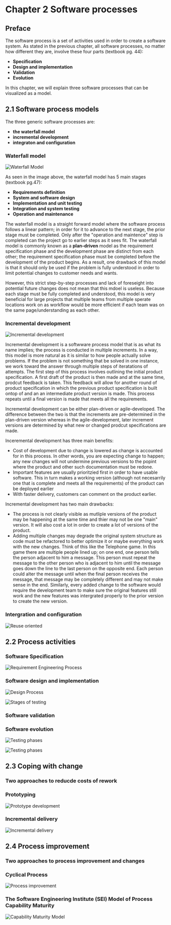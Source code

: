 # Chapter 2 Software processes

## Preface 

The software process is a set of activities used in order to create a software system. As stated in the previous chapter, all software processes, no matter how different they are, involve these four parts (textbook pg. 44): 
* **Specification**
* **Design and implementation**
* **Validation**
* **Evolution**

In this chapter, we will explain three software processes that can be visualized as a model. 



## 2.1 Software process models

The three generic software processes are:
* **the waterfall model**
* **incremental development**
* **integraton and configuration**

### Waterfall model

![Waterfall Model](../images/chap/2.1_waterfall_model.png)

As seen in the image above, the waterfall model has 5 main stages (textbook pg.47):
* **Requirements definition**
* **System and software design**
* **Implementation and unit testing**
* **Integration and system testing**
* **Operation and maintenance**

The waterfall model is a straight forward model where the software process follows a linear pattern; in order for it to advance to the next stage, the prior stage must be completed. 
Only after the "operation and maintence" step is completed can the project go to earlier steps as it sees fit. The waterfall model is commonly known as a **plan-driven** model as the requirement specification phase and the development phase are distinct from each other; the requirement specification phase must be completed before the development of the product begins.
As a result, one drawback of this model is that it should only be used if the problem is fully understood in order to limit potential changes to customer needs and wants. 

However, this strict step-by-step processes and lack of foreseight into potential future changes does not mean that this mdoel is useless. Because each stage must be fully completed and understood, this model is very beneficial for large projects that multiple teams from multiple sperate locations work on as workflow would be more efficient if each team was on the same page/understanding as each other. 

### Incremental development 

![Incremental development](../images/chap/2.2_incremental_development.png)

Incremental development is a softwware process model that is as what its name implies; the process is conducted in multiple increments. In a way, this model is more natural as it is similar to how people actually solve problems. If the problem is not something that be solved in one instance, we work toward the answer through multiple steps of iteratations of attempts. The first step of this process involves outlining the initial product specification. A first draft of the product is then made and at the same time, prodcut feedback is taken. This feedback will allow for another round of  product specification in which the previous product specification is built ontop of and an an intermediate product version is made. This process repeats until a final version is made that meets all the requirements. 

Incremental development can be either plan-driven or agile-developed. The difference between the two is that the increments are pre-determined in the plan-driven version whereas in the agile-development, later increment versions are determined by what new or changed prodcut specifications are made. 

Inceremental development has three main benefits:
* Cost of development due to change is lowered as change is accounted for in this process. In other words, you are expecting change to happen; any new changes will not undermine previous versions to the popint where the product and other such documentation must be redone.
* Important features are usually prioritzied first in order to have usable software. This in turn makes a working version (although not necesarrily one that is complete and meets all the requirements) of the product can be deployed earlier 
* With faster delivery, customers can comment on the product earlier.

Incremental development has two main drawbacks:
* The process is not clearly visible as mutliple versions of the product may be happening at the same time and thier may not be one "main" version. It will also cost a lot in order to create a lot of versions of the product.
* Adding multiple changes may degrade the original system structure as code must be refactored to better optimize it or maybe everything work with the new changes. Think of this like the Telephone game. In this game there are multiple people lined up; on one end, one person tells the person adjacent to him a message.  This person must repeat the message to the other person who is adjacent to him until the message goes down the line to the last person on the opposite end. Each person could alter the message until when the final person receives the message, that message may be completely different and may not make sense in the end. Similarly, every added change to the software would require the development team to make sure the original features still work and the new features was intergrated properly to the prior version to create the new version.


### Intergration and configuration

![Reuse oriented](../images/chap/2.3_reuse_oriented.png)

## 2.2 Process activities


### Software Specification

![Requirement Engineering Process](../images/chap/2.4_requirements_engineering_process.png)

### Software design and implementation

![Design Process](../images/chap/2.5_design_process_model.png)

![Stages of testing](../images/chap/2.6_stages_of_testing.png)

### Software validation



### Software evolution

![Testing phases](../images/chap/2.7_testing_phases.png)

![Testing phases](../images/chap/2.8_software_system_evolution.png)

## 2.3 Coping with change


### Two approaches to reducde costs of rework



### Prototyping 

![Prototype development](../images/chap/2.9_prototype_development.png)

### Incremental delivery

![Incremental delivery](../images/chap/2.10_incremental_delivery.png)

## 2.4 Process improvement



### Two approaches to process improvement and changes 



### Cyclical Process

![Process improvement](../images/chap/2.11_process_improvement_cycle.png)

### The Software Engineering Institute (SEI) Model of Process Capability Maturity

![Capability Maturity Model](../images/chap/2.12_capability_maturity_levels.png)
